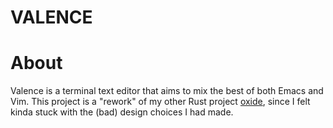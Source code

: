 # VALENCE

# About

Valence is a terminal text editor that aims to mix the best of both Emacs and Vim. This project is a "rework" of my other Rust project [oxide](https://github.com/AnodeDev/oxide), since I felt kinda stuck with the (bad) design choices I had made.
